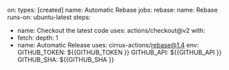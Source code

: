 on:
types: [created]
name: Automatic Rebase
jobs:
rebase:
name: Rebase
runs-on: ubuntu-latest
steps:
- name: Checkout the latest code
uses: actions/checkout@v2
with:
- fetch: depth: 1
- name: Automatic Release
uses: cirrus-actions/rebase@1.4
env:
GITHUB_TOKEN: ${{GITHUB_TOKEN }}
GITHUB_API: ${{GITHUB_API }}
GITHUB_SHA: ${{GITHUB_SHA }}
